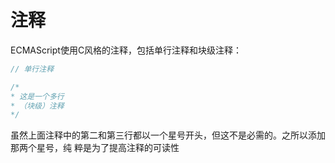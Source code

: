 # 注释

ECMAScript使用C风格的注释，包括单行注释和块级注释：
```js
// 单行注释
```

```js
/*
* 这是一个多行
* （块级）注释
*/
```
虽然上面注释中的第二和第三行都以一个星号开头，但这不是必需的。之所以添加那两个星号，纯 粹是为了提高注释的可读性